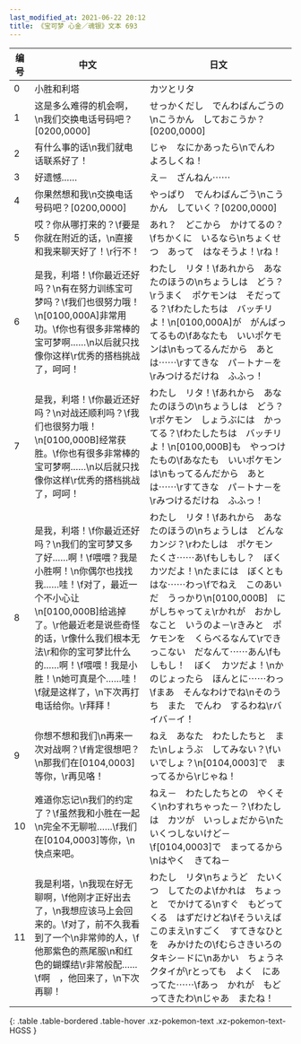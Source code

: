 ```yaml
---
last_modified_at: 2021-06-22 20:12
title: 《宝可梦 心金／魂银》文本 693
---
```

| 编号 | 中文 | 日文 |
| ---- | ---- | ---- |
| 0 | 小胜和利塔 | カツとリタ |
| 1 | 这是多么难得的机会啊，\n我们交换电话号码吧？[0200,0000] | せっかくだし　でんわばんごうの\nこうかん　しておこうか？[0200,0000] |
| 2 | 有什么事的话\n我们就电话联系好了！ | じゃ　なにかあったら\nでんわ　よろしくね！ |
| 3 | 好遗憾…… | え－　ざんねん⋯⋯ |
| 4 | 你果然想和我\n交换电话号码吧？[0200,0000] | やっぱり　でんわばんごう\nこうかん　していく？[0200,0000] |
| 5 | 哎？你从哪打来的？\f要是你就在附近的话，\n直接和我来聊天好了！\r行不！ | あれ？　どこから　かけてるの？\fちかくに　いるなら\nちょくせつ　あって　はなそうよ！\rね！ |
| 6 | 是我，利塔！\f你最近还好吗？\n有在努力训练宝可梦吗？\f我们也很努力哦！\n[0100,000A]非常用功。\f你也有很多非常棒的宝可梦啊……\n以后就只找像你这样\r优秀的搭档挑战了，呵呵！ | わたし　リタ！\fあれから　あなたのほうの\nちょうしは　どう？\rうまく　ポケモンは　そだってる？\fわたしたちは　バッチリよ！\n[0100,000A]が　がんばってるもの\fあなたも　いいポケモンは\nもってるんだから　あとは⋯⋯\rすてきな　パ－トナ－を\rみつけるだけね　ふふっ！ |
| 7 | 是我，利塔！\f你最近还好吗？\n对战还顺利吗？\f我们也很努力哦！\n[0100,000B]经常获胜。\f你也有很多非常棒的宝可梦啊……\n以后就只找像你这样\r优秀的搭档挑战了，呵呵！ | わたし　リタ！\fあれから　あなたのほうの\nちょうしは　どう？\rポケモン　しょうぶには　かってる？\fわたしたちは　バッチリよ！\n[0100,000B]も　やっつけたもの\fあなたも　いいポケモンは\nもってるんだから　あとは⋯⋯\rすてきな　パ－トナ－を\rみつけるだけね　ふふっ！ |
| 8 | 是我，利塔！\f你最近还好吗？\n我们的宝可梦又多了好……啊！\f喂喂？我是小胜啊！\n你偶尔也找找我……哇！\f对了，最近一个不小心让\n[0100,000B]给逃掉了。\r他最近老是说些奇怪的话，\r像什么我们根本无法\r和你的宝可梦比什么的……啊！\f喂喂！我是小胜！\n她可真是个……哇！\f就是这样了，\n下次再打电话给你。\r拜拜！ | わたし　リタ！\fあれから　あなたのほうの\nちょうしは　どんなカンジ？\rわたしは　ポケモン　たくさ⋯⋯あ\fもしもし？　ぼく　カツだよ！\nたまには　ぼくとも　はな⋯⋯わっ\fでねえ　このあいだ　うっかり\n[0100,000B]　にがしちゃってぇ\rかれが　おかしなこと　いうのよ－\rきみと　ポケモンを　くらべるなんて\rできっこない　だなんて⋯⋯あん\fもしもし！　ぼく　カツだよ！\nかのじょったら　ほんとに⋯⋯わっ\fまあ　そんなわけでね\nそのうち　また　でんわ　するわね\rバイバ－イ！ |
| 9 | 你想不想和我们\n再来一次对战啊？\f肯定很想吧？\n那我们在[0104,0003]等你，\r再见咯！ | ねえ　あなた　わたしたちと　また\nしょうぶ　してみない？\fいいでしょ？\n[0104,0003]で　まってるから\rじゃね！ |
| 10 | 难道你忘记\n我们的约定了？\f虽然我和小胜在一起\n完全不无聊啦……\f我们在[0104,0003]等你，\n快点来吧。 | ねえ－　わたしたちとの　やくそく\nわすれちゃった－？\fわたしは　カツが　いっしょだから\nたいくつしないけど－\f[0104,0003]で　まってるから\nはやく　きてね－ |
| 11 | 我是利塔，\n我现在好无聊啊，\f他刚才正好出去了，\n我想应该马上会回来的。\f对了，前不久我看到了一个\n非常帅的人，\f他那紫色的燕尾服\n和红色的蝴蝶结\r非常般配……\f啊　，他回来了，\n下次再聊！ | わたし　リタ\nちょうど　たいくつ　してたのよ\fかれは　ちょっと　でかけてる\nすぐ　もどってくる　はずだけどね\fそういえば　このまえ\nすごく　すてきなひとを　みかけたの\fむらさきいろの　タキシ－ドに\nあかい　ちょうネクタイが\rとっても　よく　にあってた⋯⋯\fあっ　かれが　もどってきたわ\nじゃあ　またね！ |
{: .table .table-bordered .table-hover .xz-pokemon-text .xz-pokemon-text-HGSS }